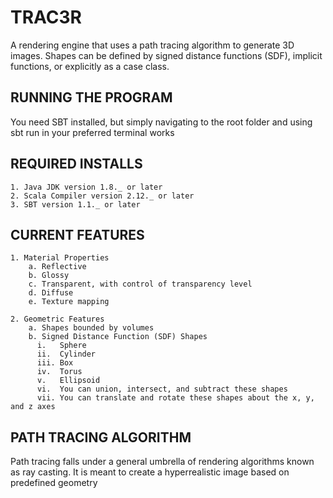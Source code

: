 # TRAC3R
  A rendering engine that uses a path tracing algorithm to generate 3D images. Shapes can be defined by signed distance functions (SDF),
implicit functions, or explicitly as a case class.

## RUNNING THE PROGRAM
  You need SBT installed, but simply navigating to the root folder and using sbt run in your preferred terminal works

## REQUIRED INSTALLS
    1. Java JDK version 1.8._ or later
    2. Scala Compiler version 2.12._ or later
    3. SBT version 1.1._ or later

## CURRENT FEATURES
    1. Material Properties
        a. Reflective
        b. Glossy
        c. Transparent, with control of transparency level
        d. Diffuse
        e. Texture mapping

    2. Geometric Features
        a. Shapes bounded by volumes
        b. Signed Distance Function (SDF) Shapes
          i.   Sphere
          ii.  Cylinder
          iii. Box
          iv.  Torus
          v.   Ellipsoid
          vi.  You can union, intersect, and subtract these shapes
          vii. You can translate and rotate these shapes about the x, y, and z axes

## PATH TRACING ALGORITHM
  Path tracing falls under a general umbrella of rendering algorithms known as ray casting. It is meant to create a
hyperrealistic image based on predefined geometry